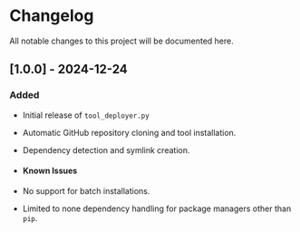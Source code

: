 # Changelog

All notable changes to this project will be documented here.

## [1.0.0] - 2024-12-24
### Added
- Initial release of `tool_deployer.py`
- Automatic GitHub repository cloning and tool installation.
- Dependency detection and symlink creation.

- #### Known Issues
- No support for batch installations.
- Limited to none dependency handling for package managers other than `pip`.

